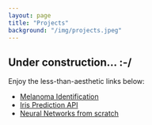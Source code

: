 ```yaml
---
layout: page
title: "Projects"
background: "/img/projects.jpeg"
---
```


## Under construction...  :-/

Enjoy the less-than-aesthetic links below:

* [Melanoma Identification](https://snyderjo.github.io/MelnomaIdentification/)  
* [Iris Prediction API](https://snyderjo.github.io/iris_api/)
* [Neural Networks from scratch](https://snyderjo.github.io/Neural-Network-Tutorial/)

